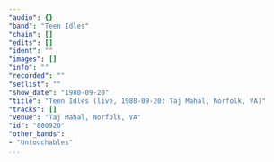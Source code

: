 ```yaml
---
"audio": {}
"band": "Teen Idles"
"chain": []
"edits": []
"ident": ""
"images": []
"info": ""
"recorded": ""
"setlist": ""
"show_date": "1980-09-20"
"title": "Teen Idles (live, 1980-09-20: Taj Mahal, Norfolk, VA)"
"tracks": []
"venue": "Taj Mahal, Norfolk, VA"
"id": "800920"
"other_bands":
- "Untouchables"
...
```

